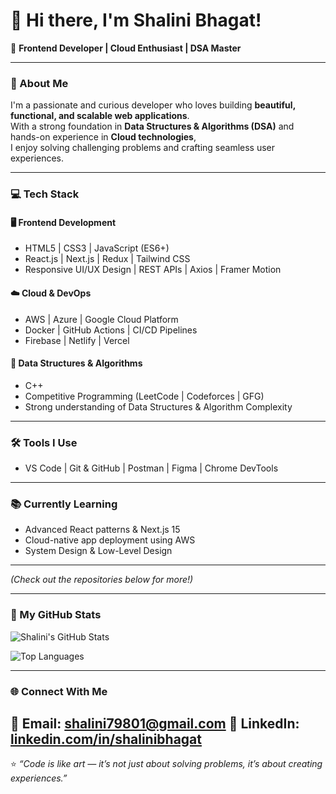 # 👋 Hi there, I'm Shalini Bhagat!

🚀 **Frontend Developer | Cloud Enthusiast | DSA Master**

---

### 🌟 About Me
I'm a passionate and curious developer who loves building **beautiful, functional, and scalable web applications**.  
With a strong foundation in **Data Structures & Algorithms (DSA)** and hands-on experience in **Cloud technologies**,  
I enjoy solving challenging problems and crafting seamless user experiences.

---

### 💻 Tech Stack

#### 🖥️ Frontend Development
- HTML5 | CSS3 | JavaScript (ES6+)
- React.js | Next.js | Redux | Tailwind CSS
- Responsive UI/UX Design | REST APIs | Axios | Framer Motion

#### ☁️ Cloud & DevOps
- AWS | Azure | Google Cloud Platform
- Docker | GitHub Actions | CI/CD Pipelines
- Firebase | Netlify | Vercel

#### 🧠 Data Structures & Algorithms
- C++ 
- Competitive Programming (LeetCode | Codeforces | GFG)
- Strong understanding of Data Structures & Algorithm Complexity

---

### 🛠️ Tools I Use
- VS Code | Git & GitHub | Postman | Figma | Chrome DevTools

---

### 📚 Currently Learning
- Advanced React patterns & Next.js 15
- Cloud-native app deployment using AWS
- System Design & Low-Level Design

---

_(Check out the repositories below for more!)_

---

### 🧩 My GitHub Stats

![Shalini's GitHub Stats](https://github-readme-stats.vercel.app/api?username=ShaliniBhagat&show_icons=true&theme=tokyonight)

![Top Languages](https://github-readme-stats.vercel.app/api/top-langs/?username=ShaliniBhagat&layout=compact&theme=tokyonight)

---

### 🌐 Connect With Me
📧 **Email:** shalini79801@gmail.com
💼 **LinkedIn:** [linkedin.com/in/shalinibhagat](https://www.linkedin.com/in/shalini-bhagat-857362338/)
---

⭐ _“Code is like art — it’s not just about solving problems, it’s about creating experiences.”_
